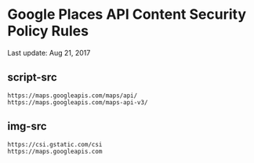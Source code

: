 # Google Places API Content Security Policy Rules

Last update: Aug 21, 2017

## script-src
```
https://maps.googleapis.com/maps/api/
https://maps.googleapis.com/maps-api-v3/
```

## img-src
```
https://csi.gstatic.com/csi
https://maps.googleapis.com
```
